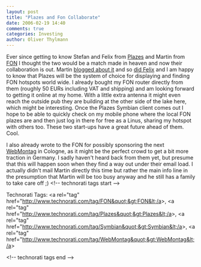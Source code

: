 ```yaml
---
layout: post
title: "Plazes and Fon Collaborate"
date: 2006-02-19 14:40
comments: true
categories: Investing
author: Oliver Thylmann
---
```








Ever since getting to know Stefan and Felix from [Plazes](http://www.plazes.com/) and Martin from [FON](http://fon.com/) I thought the two would be a match made in heaven and now their collaboration is out. Martin [blogged about it](http://english.martinvarsavsky.net/general/plazes-.html) and so [did Felix](http://blog.plazes.com/?p=94) and I am happy to know that Plazes will be the system of choice for displaying and finding FON hotspots world wide. I already bought my FON router directly from them (roughly 50 EURs including VAT and shipping) and am looking forward to getting it online at my home. With a little extra antenna it might even reach the outside pub they are building at the other side of the lake here, which might be interesting. Once the Plazes Symbian client comes out I hope to be able to quickly check on my mobile phone where the local FON plazes are and then just log in there for free as a Linus, sharing my hotspot with others too. These two start-ups have a great future ahead of them. Cool.

I also already wrote to the FON for possibly sponsoring the next [WebMontag](http://www.webmontag.de/) in Cologne, as it might be the perfect crowd to get a bit more traction in Germany. I sadly haven't heard back from them yet, but presume that this will happen soon when they find a way out under their email load. I actually didn't mail Martin directly this time but rather the main info line in the presumption that Martin will be too busy anyway and he still has a family to take care off ;)
&lt;!-- technorati tags start --&gt;

Technorati Tags: &lt;a rel=&quot;tag&quot; href=&quot;http://www.technorati.com/tag/FON&quot;&gt;FON&lt;/a&gt;, &lt;a rel=&quot;tag&quot; href=&quot;http://www.technorati.com/tag/Plazes&quot;&gt;Plazes&lt;/a&gt;, &lt;a rel=&quot;tag&quot; href=&quot;http://www.technorati.com/tag/Symbian&quot;&gt;Symbian&lt;/a&gt;, &lt;a rel=&quot;tag&quot; href=&quot;http://www.technorati.com/tag/WebMontag&quot;&gt;WebMontag&lt;/a&gt;

&lt;!-- technorati tags end --&gt;

